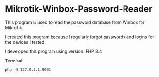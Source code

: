 # Mikrotik-Winbox-Password-Reader
This program is used to read the password database from Winbox for MikroTik.

I created this program because I regularly forgot passwords and logins for the devices I tested. 

I developed this program using version: PHP 8.4

Terminal:

```
php -S 127.0.0.1:9001
```
